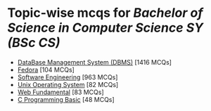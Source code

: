 # Topic-wise mcqs for *Bachelor of Science in Computer Science SY (BSc CS)*

- [DataBase Management System \(DBMS\)](https://mcqmate.com/topic/database-management-system) [1416 MCQs]
- [Fedora](https://mcqmate.com/topic/fedora) [104 MCQs]
- [Software Engineering](https://mcqmate.com/topic/software-engineering) [963 MCQs]
- [Unix Operating System](https://mcqmate.com/topic/unix-operating-system) [82 MCQs]
- [Web Fundamental](https://mcqmate.com/topic/web-fundamental) [83 MCQs]
- [C Programming Basic](https://mcqmate.com/topic/c-programming-basic) [48 MCQs]
